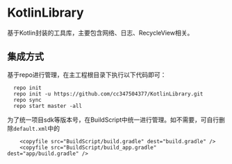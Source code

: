 # KotlinLibrary
基于Kotlin封装的工具库，主要包含网络、日志、RecycleView相关。

## 集成方式
基于repo进行管理，在主工程根目录下执行以下代码即可：
```
  repo init
  repo init -u https://github.com/cc347504377/KotlinLibrary.git
  repo sync
  repo start master -all
```
为了统一项目sdk等版本号，在BuildScript中统一进行管理。如不需要，可自行删除`default.xml`中的
```
    <copyfile src="BuildScript/build.gradle" dest="build.gradle" />
    <copyfile src="BuildScript/build_app.gradle" dest="app/build.gradle" />
```
